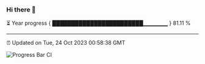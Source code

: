 ### Hi there 👋

⏳ Year progress { ████████████████████████▁▁▁▁▁▁ } 81.11 %

---

⏰ Updated on Tue, 24 Oct 2023 00:58:38 GMT

![Progress Bar CI](https://github.com/liununu/liununu/workflows/Progress%20Bar%20CI/badge.svg)
